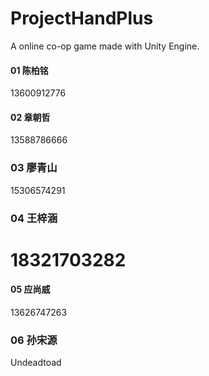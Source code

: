 ﻿# ProjectHandPlus
A online co-op game made with Unity Engine.



#### 01 陈柏铭

13600912776


#### 02 章朝哲

13588786666


### 03 廖青山

15306574291

### 04 王梓涵

18321703282
=======
#### 05 应尚威

13626747263

### 06 孙宋源

Undeadtoad

